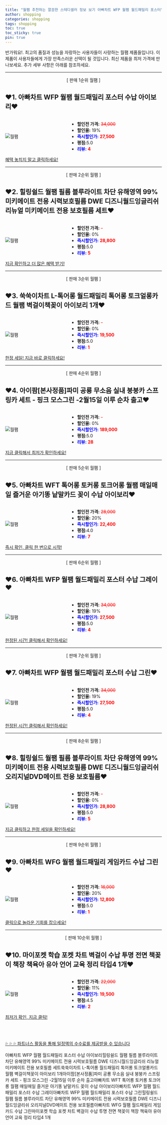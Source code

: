 ```yaml
---
title: "월팸 추천하는 깔끔한 스테디셀러 정보 보기 아빠차트 WFP 월팸 월드패밀리 포스터"
author: shopping
categories: shopping
tags: shopping
toc: true
toc_sticky: true
pin: true
---
```

반가워요!. 최고의 품질과 성능을 자랑하는 사용자들이 사랑하는 월팸 제품들입니다. 이 제품이 사용자들에게 가장 만족스러운 선택이 될 것입니다. 최신 제품을 최저 가격에 만나보세요. 추가 세부 사항은 아래를 참조하세요.

---
<p class="toplist" style="margin: 0 auto; display: block; width: fit-content;">[ 판매 1순위 월팸 ]</p>

<h2><strong>❤️1. 아빠차트 WFP 월팸 월드패밀리 포스터 수납 아이보리❤️</strong></h2>

<div style="display: flex; align-items: center;">
    <div style="flex: 0.4;">
        <img src="https://thumbnail6.coupangcdn.com/thumbnails/remote/230x230ex/image/vendor_inventory/649c/8f3168a9c2a49ca67b38ba9228775ec22266f96f46bfa96cb9de4a4930d9.jpg" alt="월팸" style="max-width: 100%;">
    </div>
    <div style="flex: 0.6; margin-left: 10px;">
        <ul>
            <li><strong>할인전 가격:</strong> <del style="color: red;">34,000</del></li>
            <li><strong>할인율:</strong> 19%</li>
            <li><span style='color:blue'><strong>즉시할인가:</strong></span> <span style='color:red'><strong>27,500</strong></span></li>
            <li><strong>평점:</strong>5.0</li>
            <li><span style='color:blue'><strong>리뷰:</strong></span> <span style='color:red'><strong>4</strong></span></li>
        </ul>
    </div>
</div>
<div class="center">
    <a href="https://selin100587001.github.io?lptag=AF9450613&subid=githubio&pageKey=6511945304&traceid=V0-153&itemId=14387346669&vendorItemId=75192297192" class="myButton">
        혜택 놓치지 말고 클릭하세요!
    </a>
</div>


---
<p class="toplist" style="margin: 0 auto; display: block; width: fit-content;">[ 판매 2순위 월팸 ]</p>

<h2><strong>❤️2. 힐링쉴드 월팸 필름 블루라이트 차단 유해영역 99% 미키메이트 전용 시력보호필름 DWE 디즈니월드잉글리쉬 리뉴얼 미키메이트 전용 보호필름 세트❤️</strong></h2>

<div style="display: flex; align-items: center;">
    <div style="flex: 0.4;">
        <img src="https://thumbnail6.coupangcdn.com/thumbnails/remote/230x230ex/image/vendor_inventory/ff56/5e7578edd3d72ad9c631da72b3eefc18c65fa98271475434bfce743e1d5a.jpg" alt="월팸" style="max-width: 100%;">
    </div>
    <div style="flex: 0.6; margin-left: 10px;">
        <ul>
            <li><strong>할인전 가격:</strong> <del style="color: red;">-</del></li>
            <li><strong>할인율:</strong> 0%</li>
            <li><span style='color:blue'><strong>즉시할인가:</strong></span> <span style='color:red'><strong>28,800</strong></span></li>
            <li><strong>평점:</strong>5.0</li>
            <li><span style='color:blue'><strong>리뷰:</strong></span> <span style='color:red'><strong>5</strong></span></li>
        </ul>
    </div>
</div>
<div class="center">
    <a href="https://selin100587001.github.io?lptag=AF9450613&subid=githubio&pageKey=1628758744&traceid=V0-153&itemId=2778500003&vendorItemId=70768272823" class="myButton">
        지금 확인하고 더 많은 혜택 받기!
    </a>
</div>


---
<p class="toplist" style="margin: 0 auto; display: block; width: fit-content;">[ 판매 3순위 월팸 ]</p>

<h2><strong>❤️3. 쑥쑥이차트 L-톡어롱 월드패밀리 톡어롱 토크얼롱카드 월팸 벽걸이책꽂이 아이보리 1개❤️</strong></h2>

<div style="display: flex; align-items: center;">
    <div style="flex: 0.4;">
        <img src="https://thumbnail9.coupangcdn.com/thumbnails/remote/230x230ex/image/vendor_inventory/6723/f5a83b6202ae88eeab7898bef8039a61a66bac12b2372e2b59ff45ed3b35.jpg" alt="월팸" style="max-width: 100%;">
    </div>
    <div style="flex: 0.6; margin-left: 10px;">
        <ul>
            <li><strong>할인전 가격:</strong> <del style="color: red;">-</del></li>
            <li><strong>할인율:</strong> 0%</li>
            <li><span style='color:blue'><strong>즉시할인가:</strong></span> <span style='color:red'><strong>19,500</strong></span></li>
            <li><strong>평점:</strong>5.0</li>
            <li><span style='color:blue'><strong>리뷰:</strong></span> <span style='color:red'><strong>1</strong></span></li>
        </ul>
    </div>
</div>
<div class="center">
    <a href="https://selin100587001.github.io?lptag=AF9450613&subid=githubio&pageKey=6577365832&traceid=V0-153&itemId=14787827399&vendorItemId=82027844766" class="myButton">
        한정 세일! 지금 바로 클릭하세요!
    </a>
</div>


---
<p class="toplist" style="margin: 0 auto; display: block; width: fit-content;">[ 판매 4순위 월팸 ]</p>

<h2><strong>❤️4. 아이팜[본사정품]파미 공룡 무소음 실내 붕붕카 스프링카 세트 - 핑크 모스그린 -2월15일 이루 순차 출고❤️</strong></h2>

<div style="display: flex; align-items: center;">
    <div style="flex: 0.4;">
        <img src="https://thumbnail9.coupangcdn.com/thumbnails/remote/230x230ex/image/vendor_inventory/b3aa/4f39665874ae6f96d08f8c96dcfeaf86c65ea6110b85e3f71a300a63bb56.png" alt="월팸" style="max-width: 100%;">
    </div>
    <div style="flex: 0.6; margin-left: 10px;">
        <ul>
            <li><strong>할인전 가격:</strong> <del style="color: red;">-</del></li>
            <li><strong>할인율:</strong> 0%</li>
            <li><span style='color:blue'><strong>즉시할인가:</strong></span> <span style='color:red'><strong>189,000</strong></span></li>
            <li><strong>평점:</strong>5.0</li>
            <li><span style='color:blue'><strong>리뷰:</strong></span> <span style='color:red'><strong>28</strong></span></li>
        </ul>
    </div>
</div>
<div class="center">
    <a href="https://selin100587001.github.io?lptag=AF9450613&subid=githubio&pageKey=6078282915&traceid=V0-153&itemId=18890262902&vendorItemId=85704313431" class="myButton">
        지금 클릭해서 최저가 확인하세요!
    </a>
</div>


---
<p class="toplist" style="margin: 0 auto; display: block; width: fit-content;">[ 판매 5순위 월팸 ]</p>

<h2><strong>❤️5. 아빠차트 WFT 톡어롱 토커롱 토크어롱 월팸 매일매일 즐거운 아기똥 낱말카드 꽂이 수납 아이보리❤️</strong></h2>

<div style="display: flex; align-items: center;">
    <div style="flex: 0.4;">
        <img src="https://thumbnail10.coupangcdn.com/thumbnails/remote/230x230ex/image/vendor_inventory/334f/9961ca21e29c154712ab7d7950b8f03bf24f6176559f574ff66e76d7cd6e.jpg" alt="월팸" style="max-width: 100%;">
    </div>
    <div style="flex: 0.6; margin-left: 10px;">
        <ul>
            <li><strong>할인전 가격:</strong> <del style="color: red;">28,000</del></li>
            <li><strong>할인율:</strong> 20%</li>
            <li><span style='color:blue'><strong>즉시할인가:</strong></span> <span style='color:red'><strong>22,400</strong></span></li>
            <li><strong>평점:</strong>4.0</li>
            <li><span style='color:blue'><strong>리뷰:</strong></span> <span style='color:red'><strong>7</strong></span></li>
        </ul>
    </div>
</div>
<div class="center">
    <a href="https://selin100587001.github.io?lptag=AF9450613&subid=githubio&pageKey=6511891718&traceid=V0-153&itemId=14387073514&vendorItemId=75192297294" class="myButton">
        즉시 확인, 클릭 한 번으로 시작!
    </a>
</div>


---
<p class="toplist" style="margin: 0 auto; display: block; width: fit-content;">[ 판매 6순위 월팸 ]</p>

<h2><strong>❤️6. 아빠차트 WFP 월팸 월드패밀리 포스터 수납 그레이❤️</strong></h2>

<div style="display: flex; align-items: center;">
    <div style="flex: 0.4;">
        <img src="https://thumbnail6.coupangcdn.com/thumbnails/remote/230x230ex/image/vendor_inventory/649c/8f3168a9c2a49ca67b38ba9228775ec22266f96f46bfa96cb9de4a4930d9.jpg" alt="월팸" style="max-width: 100%;">
    </div>
    <div style="flex: 0.6; margin-left: 10px;">
        <ul>
            <li><strong>할인전 가격:</strong> <del style="color: red;">34,000</del></li>
            <li><strong>할인율:</strong> 19%</li>
            <li><span style='color:blue'><strong>즉시할인가:</strong></span> <span style='color:red'><strong>27,500</strong></span></li>
            <li><strong>평점:</strong>5.0</li>
            <li><span style='color:blue'><strong>리뷰:</strong></span> <span style='color:red'><strong>4</strong></span></li>
        </ul>
    </div>
</div>
<div class="center">
    <a href="https://selin100587001.github.io?lptag=AF9450613&subid=githubio&pageKey=6511945304&traceid=V0-153&itemId=14387346670&vendorItemId=75192297202" class="myButton">
        한정된 시간! 클릭해서 확인하세요!
    </a>
</div>


---
<p class="toplist" style="margin: 0 auto; display: block; width: fit-content;">[ 판매 7순위 월팸 ]</p>

<h2><strong>❤️7. 아빠차트 WFP 월팸 월드패밀리 포스터 수납 그린❤️</strong></h2>

<div style="display: flex; align-items: center;">
    <div style="flex: 0.4;">
        <img src="https://thumbnail6.coupangcdn.com/thumbnails/remote/230x230ex/image/vendor_inventory/649c/8f3168a9c2a49ca67b38ba9228775ec22266f96f46bfa96cb9de4a4930d9.jpg" alt="월팸" style="max-width: 100%;">
    </div>
    <div style="flex: 0.6; margin-left: 10px;">
        <ul>
            <li><strong>할인전 가격:</strong> <del style="color: red;">34,000</del></li>
            <li><strong>할인율:</strong> 19%</li>
            <li><span style='color:blue'><strong>즉시할인가:</strong></span> <span style='color:red'><strong>27,500</strong></span></li>
            <li><strong>평점:</strong>5.0</li>
            <li><span style='color:blue'><strong>리뷰:</strong></span> <span style='color:red'><strong>4</strong></span></li>
        </ul>
    </div>
</div>
<div class="center">
    <a href="https://selin100587001.github.io?lptag=AF9450613&subid=githubio&pageKey=6511945304&traceid=V0-153&itemId=14387346668&vendorItemId=75192297197" class="myButton">
        한정된 시간! 클릭해서 확인하세요!
    </a>
</div>


---
<p class="toplist" style="margin: 0 auto; display: block; width: fit-content;">[ 판매 8순위 월팸 ]</p>

<h2><strong>❤️8. 힐링쉴드 월팸 필름 블루라이트 차단 유해영역 99% 미키메이트 전용 시력보호필름 DWE 디즈니월드잉글리쉬 오리지널DVD메이트 전용 보호필름❤️</strong></h2>

<div style="display: flex; align-items: center;">
    <div style="flex: 0.4;">
        <img src="https://thumbnail7.coupangcdn.com/thumbnails/remote/230x230ex/image/vendor_inventory/98f9/2238e0ed0b30948853f353d8b84255f10086c59117f77078e775f8399e62.jpg" alt="월팸" style="max-width: 100%;">
    </div>
    <div style="flex: 0.6; margin-left: 10px;">
        <ul>
            <li><strong>할인전 가격:</strong> <del style="color: red;">-</del></li>
            <li><strong>할인율:</strong> 0%</li>
            <li><span style='color:blue'><strong>즉시할인가:</strong></span> <span style='color:red'><strong>28,800</strong></span></li>
            <li><strong>평점:</strong>5.0</li>
            <li><span style='color:blue'><strong>리뷰:</strong></span> <span style='color:red'><strong>5</strong></span></li>
        </ul>
    </div>
</div>
<div class="center">
    <a href="https://selin100587001.github.io?lptag=AF9450613&subid=githubio&pageKey=1628758744&traceid=V0-153&itemId=2778500008&vendorItemId=70768272837" class="myButton">
        지금 클릭하고 한정 세일을 확인하세요!
    </a>
</div>


---
<p class="toplist" style="margin: 0 auto; display: block; width: fit-content;">[ 판매 9순위 월팸 ]</p>

<h2><strong>❤️9. 아빠차트 WFG 월팸 월드패밀리 게임카드 수납 그린❤️</strong></h2>

<div style="display: flex; align-items: center;">
    <div style="flex: 0.4;">
        <img src="https://thumbnail10.coupangcdn.com/thumbnails/remote/230x230ex/image/vendor_inventory/c7bd/61ba350fb46849ba5ddc526c87c17df8aefdb92260d1b33283e7c79d53c3.jpg" alt="월팸" style="max-width: 100%;">
    </div>
    <div style="flex: 0.6; margin-left: 10px;">
        <ul>
            <li><strong>할인전 가격:</strong> <del style="color: red;">16,000</del></li>
            <li><strong>할인율:</strong> 20%</li>
            <li><span style='color:blue'><strong>즉시할인가:</strong></span> <span style='color:red'><strong>12,800</strong></span></li>
            <li><strong>평점:</strong>5.0</li>
            <li><span style='color:blue'><strong>리뷰:</strong></span> <span style='color:red'><strong>1</strong></span></li>
        </ul>
    </div>
</div>
<div class="center">
    <a href="https://selin100587001.github.io?lptag=AF9450613&subid=githubio&pageKey=6511939999&traceid=V0-153&itemId=14387310429&vendorItemId=75192297237" class="myButton">
        클릭으로 놀라운 기회를 잡으세요!
    </a>
</div>


---
<p class="toplist" style="margin: 0 auto; display: block; width: fit-content;">[ 판매 10순위 월팸 ]</p>

<h2><strong>❤️10. 마이포켓 학습 포켓 차트 벽걸이 수납 투명 전면 책꽂이 책장 책육아 유아 언어 교육 정리 타입4 1개❤️</strong></h2>

<div style="display: flex; align-items: center;">
    <div style="flex: 0.4;">
        <img src="https://thumbnail8.coupangcdn.com/thumbnails/remote/230x230ex/image/vendor_inventory/9c41/f7fb23a1b2ece8ee431e867cccf32ba7ff42cd646379c06baf0cfa2bea94.jpg" alt="월팸" style="max-width: 100%;">
    </div>
    <div style="flex: 0.6; margin-left: 10px;">
        <ul>
            <li><strong>할인전 가격:</strong> <del style="color: red;">22,000</del></li>
            <li><strong>할인율:</strong> 11%</li>
            <li><span style='color:blue'><strong>즉시할인가:</strong></span> <span style='color:red'><strong>19,500</strong></span></li>
            <li><strong>평점:</strong>4.5</li>
            <li><span style='color:blue'><strong>리뷰:</strong></span> <span style='color:red'><strong>2</strong></span></li>
        </ul>
    </div>
</div>
<div class="center">
    <a href="https://selin100587001.github.io?lptag=AF9450613&subid=githubio&pageKey=7650178922&traceid=V0-153&itemId=20353087954&vendorItemId=85750748190" class="myButton">
        최저가 확인, 지금 클릭!
    </a>
</div>

<br><br><br>[💦 💦 💦 파트너스 활동을 통해 일정액의 수수료를 제공받을 수 있습니다](https://link.coupang.com/a/bcpT2c)<br><br>아빠차트 WFP 월팸 월드패밀리 포스터 수납 아이보리힐링쉴드 월팸 필름 블루라이트 차단 유해영역 99% 미키메이트 전용 시력보호필름 DWE 디즈니월드잉글리쉬 리뉴얼 미키메이트 전용 보호필름 세트쑥쑥이차트 L-톡어롱 월드패밀리 톡어롱 토크얼롱카드 월팸 벽걸이책꽂이 아이보리 1개아이팜[본사정품]파미 공룡 무소음 실내 붕붕카 스프링카 세트 - 핑크 모스그린 -2월15일 이루 순차 출고아빠차트 WFT 톡어롱 토커롱 토크어롱 월팸 매일매일 즐거운 아기똥 낱말카드 꽂이 수납 아이보리아빠차트 WFP 월팸 월드패밀리 포스터 수납 그레이아빠차트 WFP 월팸 월드패밀리 포스터 수납 그린힐링쉴드 월팸 필름 블루라이트 차단 유해영역 99% 미키메이트 전용 시력보호필름 DWE 디즈니월드잉글리쉬 오리지널DVD메이트 전용 보호필름아빠차트 WFG 월팸 월드패밀리 게임카드 수납 그린마이포켓 학습 포켓 차트 벽걸이 수납 투명 전면 책꽂이 책장 책육아 유아 언어 교육 정리 타입4 1개
